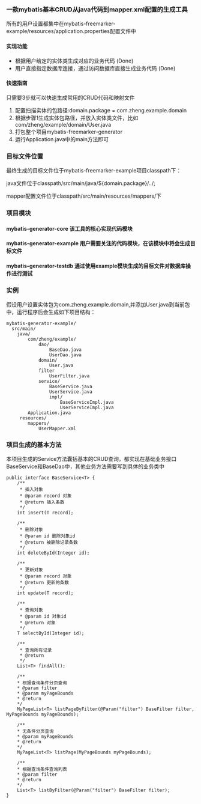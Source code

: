 ### 一款mybatis基本CRUD从java代码到mapper.xml配置的生成工具

所有的用户设置都集中在mybatis-freemarker-example/resources/application.properties配置文件中

#### 实现功能
* 根据用户给定的实体类生成对应的业务代码 (Done)
* 用户直接指定数据库连接，通过访问数据库直接生成业务代码 (Done)

#### 快速指南
只需要3步就可以快速生成常用的CRUD代码和映射文件
1. 配置扫描实体的包路径:domain.package = com.zheng.example.domain
2. 根据步骤1生成实体包路径，并放入实体类文件，比如com/zheng/example/domain/User.java
3. 打包整个项目mybatis-freemarker-generator
4. 运行Application.java中的main方法即可

### 目标文件位置
最终生成的目标文件位于mybatis-freemarker-example项目classpath下：

java文件位于classpath/src/main/java/${domain.package}/../;

mapper配置文件位于classpath/src/main/resources/mappers/下

### 项目模块
#### mybatis-generator-core 该工具的核心实现代码模块
#### mybatis-generator-example 用户需要关注的代码模块，在该模块中将会生成目标文件
#### mybatis-generator-testdb 通过使用example模块生成的目标文件对数据库操作进行测试


### 实例
假设用户设置实体包为com.zheng.example.domain,并添加User.java到当前包中，运行程序后会生成如下项目结构：
```
mybatis-generator-example/
  src/main/
    java/
        com/zheng/example/
            dao/
                BaseDao.java
                UserDao.java
            domain/
                User.java
            filter
                UserFilter.java
            service/
                BaseService.java
                UserService.java
                impl/
                    BaseServiceImpl.java
                    UserServiceImpl.java
        Application.java
     resources/
        mappers/
            UserMapper.xml

```
### 项目生成的基本方法
本项目生成的Service方法囊括基本的CRUD查询，都实现在基础业务接口BaseService和BaseDao中，其他业务方法需要写到具体的业务类中
```
public interface BaseService<T> {
    /**
     * 插入对象
     * @param record 对象
     * @return 插入条数
     */
    int insert(T record);

    /**
     * 删除对象
     * @param id 删除对象id
     * @return 被删除记录条数
     */
    int deleteById(Integer id);

    /**
     * 更新对象
     * @param record 对象
     * @return 更新的条数
     */
    int update(T record);

    /**
     * 查询对象
     * @param id 对象id
     * @return 对象
     */
    T selectById(Integer id);

    /**
     * 查询所有记录
     * @return
     */
    List<T> findAll();

    /**
    * 根据查询条件分页查询
    * @param filter
    * @param myPageBounds
    * @return
    */
    MyPageList<T> listPageByFilter(@Param("filter") BaseFilter filter, MyPageBounds myPageBounds);

    /**
    * 无条件分页查询
    * @param myPageBounds
    * @return
    */
    MyPageList<T> listPage(MyPageBounds myPageBounds);

    /**
    * 根据查询条件查询列表
    * @param filter
    * @return
    */
    List<T> listByFilter(@Param("filter") BaseFilter filter);
}
```
